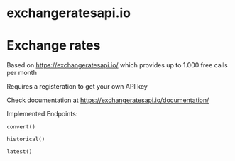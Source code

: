 # exchangeratesapi.io
# Exchange rates

Based on https://exchangeratesapi.io/
which provides up to 1.000 free calls per month

Requires a registeration to get your own API key

Check documentation at https://exchangeratesapi.io/documentation/

Implemented Endpoints:

`convert()`<p>
`historical()`<p>
`latest()`<p>

